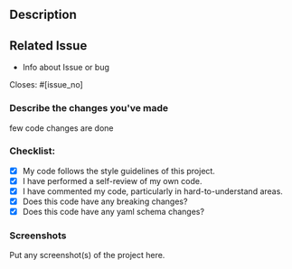 ## Description

## Related Issue
  - Info about Issue or bug

Closes: #[issue_no]

### Describe the changes you've made
few code changes are done

### Checklist:
<!--
Example how to mark a checkbox:-
- [x] My code follows the code style of this project.
-->
- [x] My code follows the style guidelines of this project.
- [x] I have performed a self-review of my own code.
- [x] I have commented my code, particularly in hard-to-understand areas.
- [x] Does this code have any breaking changes?
- [x] Does this code have any yaml schema changes?

### Screenshots
Put any screenshot(s) of the project here.
